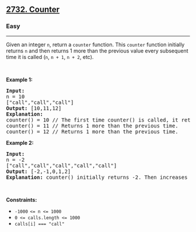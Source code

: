 <h2><a href="https://leetcode.com/problems/counter">2732. Counter</a></h2><h3>Easy</h3><hr><p>Given an integer <code>n</code>, return a <code>counter</code> function. This <code>counter</code> function initially returns <code>n</code> and then returns 1 more than the previous value every subsequent time it is called (<code>n</code>, <code>n + 1</code>, <code>n + 2</code>, etc).</p>

<p> </p>
<p><strong class="example">Example 1:</strong></p>

<pre>
<strong>Input:</strong> 
n = 10 
["call","call","call"]
<strong>Output:</strong> [10,11,12]
<strong>Explanation: 
</strong>counter() = 10 // The first time counter() is called, it returns n.
counter() = 11 // Returns 1 more than the previous time.
counter() = 12 // Returns 1 more than the previous time.
</pre>

<p><strong class="example">Example 2:</strong></p>

<pre>
<strong>Input:</strong> 
n = -2
["call","call","call","call","call"]
<strong>Output:</strong> [-2,-1,0,1,2]
<strong>Explanation:</strong> counter() initially returns -2. Then increases after each sebsequent call.
</pre>

<p> </p>
<p><strong>Constraints:</strong></p>

<ul>
	<li><code>-1000<sup> </sup><= n <= 1000</code></li>
	<li><code>0 <= calls.length <= 1000</code></li>
	<li><code>calls[i] === "call"</code></li>
</ul>
